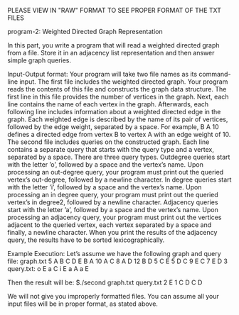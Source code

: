 PLEASE VIEW IN "RAW" FORMAT TO SEE PROPER FORMAT OF THE TXT FILES




program-2: Weighted Directed Graph Representation



In this part, you write a program that will read a weighted directed graph from a file. Store it in
an adjacency list representation and then answer simple graph queries.

Input-Output format: Your program will take two file names as its command-line input. The
first file includes the weighted directed graph. Your program reads the contents of this file and
constructs the graph data structure. The first line in this file provides the number of vertices
in the graph. Next, each line contains the name of each vertex in the graph. Afterwards, each
following line includes information about a weighted directed edge in the graph. Each weighted
edge is described by the name of its pair of vertices, followed by the edge weight, separated by a
space. For example, B A 10 defines a directed edge from vertex B to vertex A with an edge weight
of 10.
The second file includes queries on the constructed graph. Each line contains a separate query that
starts with the query type and a vertex, separated by a space. There are three query types. 
Outdegree queries start with the letter ’o’, followed by a space and the vertex’s name. Upon processing
an out-degree query, your program must print out the queried vertex’s out-degree, followed by a
newline character. In degree queries start with the letter ’i’, followed by a space and the vertex’s
name. Upon processing an in degree query, your program must print out the queried vertex’s in
degree2, followed by a newline character. Adjacency queries start with the letter ’a’, followed by
a space and the vertex’s name. Upon processing an adjacency query, your program must print
out the vertices adjacent to the queried vertex, each vertex separated by a space and finally, a
newline character. When you print the results of the adjacency query, the results have to be sorted
lexicographically.

Example Execution:
Let’s assume we have the following graph and query file:
graph.txt
5
A
B
C
D
E
B A 10
A C 8
A D 12
B D 5
C E 5
D C 9
E C 7
E D 3
query.txt:
o E
a C
i E
a A
a E

Then the result will be:
$./second graph.txt query.txt
2
E
1
C D
C D

We will not give you improperly formatted files. You can assume all your input files will be in
proper format, as stated above.
